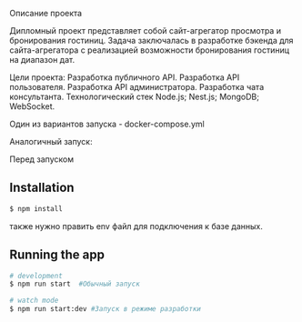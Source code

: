 Описание проекта

Дипломный проект представляет собой сайт-агрегатор просмотра и бронирования гостиниц. Задача заключалась в разработке бэкенда для сайта-агрегатора с реализацией возможности бронирования гостиниц на диапазон дат.

Цели проекта:
Разработка публичного API.
Разработка API пользователя.
Разработка API администратора.
Разработка чата консультанта.
Технологический стек
Node.js;
Nest.js;
MongoDB;
WebSocket.

Один из вариантов запуска - docker-compose.yml  

Аналогичный запуск:

Перед запуском
## Installation

```bash
$ npm install
```
также нужно править env файл для подключения к базе данных.

## Running the app

```bash
# development
$ npm run start  #Обычный запуск

# watch mode
$ npm run start:dev #Запуск в режиме разработки

